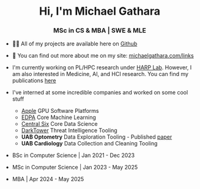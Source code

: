 <h1 align="center">Hi, I'm Michael Gathara</h1>
<h3 align="center">MSc in CS & MBA | SWE & MLE</h3>

- 👨‍💻 All of my projects are available here on [Github](https://michaelgathara.com/github)

- 📝 You can find out more about me on my site: [michaelgathara.com/links](https://michaelgathara.com/links)

- I'm currently working on PL/HPC research under [HARP Lab](https://github.com/harp-lab). However, I am also interested in Medicine, AI, and HCI research. You can find my publications [here](https://orcid.org/0000-0002-0320-7643)

- I've interned at some incredible companies and worked on some cool stuff
  - [Apple](https://github.com/apple) GPU Software Platforms 
  - [EDPA](edpa.org) Core Machine Learning 
  - [Central Six](centralsix.org) Core Data Science
  - [DarkTower](getdarktower.com) Threat Intelligence Tooling
  - **UAB Optometry** Data Exploration Tooling - Published [paper](https://scholar.google.com/citations?view_op=view_citation&hl=en&user=xBCeeoAAAAAJ&citation_for_view=xBCeeoAAAAAJ:u5HHmVD_uO8C)
  - **UAB Cardiology** Data Collection and Cleaning Tooling

- BSc in Computer Science | Jan 2021 - Dec 2023
  
- MSc in Computer Science | Jan 2023 - May 2025
  
- MBA | Apr 2024 - May 2025
